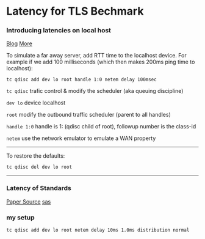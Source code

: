 # Latency for TLS Bechmark

### Introducing latencies on local host
[Blog][]
[More][]

To simulate a far away server, add RTT time to the
localhost device. For example if we add 100 milliseconds
(which then makes 200ms ping time to localhost):

`tc qdisc add dev lo root handle 1:0 netem delay 100msec`

`tc qdisc` trafic control & modify the scheduler (aka
 queuing discipline)
 
`dev lo` device localhost

`root` modify the outbound traffic scheduler (parent to
 all handles)
 
`handle 1:0` handle is 1: (qdisc child of root), followup
 number is the class-id

`netem` use the network emulator to emulate a WAN property

---

To restore the defaults:

`tc qdisc del dev lo root`

---
### Latency of Standards
[Paper Source][]
[sas][]

### my setup

`tc qdisc add dev lo root netem delay 10ms 1.0ms
 distribution normal`

[More]: https://netbeez.net/blog/how-to-use-the-linux-traffic-control/
[Blog]: https://daniel.haxx.se/blog/2010/12/14/add-latency-to-localhost/
[Paper Source]: https://arxiv.org/pdf/1909.08096.pdf
[sas]: https://www.sas.co.uk/blog/what-is-network-latency-how-do-you-use-a-latency-calculator-to-calculate-throughput